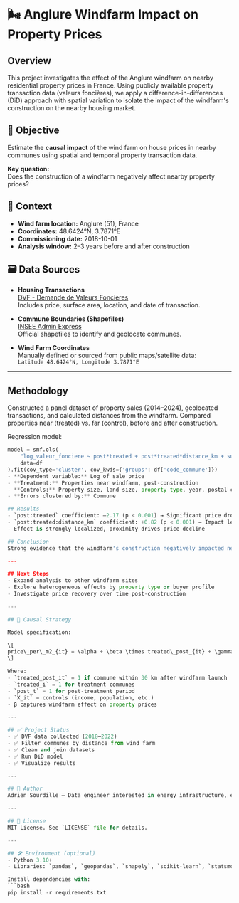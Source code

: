 # 🌬️ Anglure Windfarm Impact on Property Prices

## Overview
This project investigates the effect of the Anglure windfarm on nearby residential property prices in France. Using publicly available property transaction data (valeurs foncières), we apply a difference-in-differences (DiD) approach with spatial variation to isolate the impact of the windfarm's construction on the nearby housing market.

## 🎯 Objective
Estimate the **causal impact** of the wind farm on house prices in nearby communes using spatial and temporal property transaction data.

**Key question:**  
Does the construction of a windfarm negatively affect nearby property prices?

## 📍 Context
- **Wind farm location:** Anglure (51), France  
- **Coordinates:** 48.6424°N, 3.7871°E  
- **Commissioning date:** 2018-10-01  
- **Analysis window:** 2–3 years before and after construction

## 🗃️ Data Sources
- **Housing Transactions**  
  [DVF - Demande de Valeurs Foncières](https://www.data.gouv.fr/fr/datasets/demandes-de-valeurs-foncieres/)  
  Includes price, surface area, location, and date of transaction.

- **Commune Boundaries (Shapefiles)**  
  [INSEE Admin Express](https://www.insee.fr/fr/information/2114819)  
  Official shapefiles to identify and geolocate communes.

- **Wind Farm Coordinates**  
  Manually defined or sourced from public maps/satellite data:  
  `Latitude 48.6424°N, Longitude 3.7871°E`

---

## Methodology
Constructed a panel dataset of property sales (2014–2024), geolocated transactions, and calculated distances from the windfarm. Compared properties near (treated) vs. far (control), before and after construction.

Regression model:

```python
model = smf.ols(
    "log_valeur_fonciere ~ post*treated + post*treated*distance_km + surface_reelle_bati + surface_terrain + C(type_local) + C(year) + C(code_postal)",
    data=df
).fit(cov_type='cluster', cov_kwds={'groups': df['code_commune']})
- **Dependent variable:** Log of sale price  
- **Treatment:** Properties near windfarm, post-construction  
- **Controls:** Property size, land size, property type, year, postal code  
- **Errors clustered by:** Commune

## Results
- `post:treated` coefficient: –2.17 (p < 0.001) → Significant price drop post-construction near windfarm  
- `post:treated:distance_km` coefficient: +0.82 (p < 0.001) → Impact lessens with distance  
- Effect is strongly localized, proximity drives price decline

## Conclusion
Strong evidence that the windfarm's construction negatively impacted nearby property values, with the effect fading over distance—likely due to localized nuisances like noise and visual impact.

---

## Next Steps
- Expand analysis to other windfarm sites  
- Explore heterogeneous effects by property type or buyer profile  
- Investigate price recovery over time post-construction

---

## 🧪 Causal Strategy

Model specification:

\[
price\_per\_m2_{it} = \alpha + \beta \times treated\_post_{it} + \gamma \times treated_i + \delta \times post_t + X_{it} + \varepsilon_{it}
\]

Where:  
- `treated_post_it` = 1 if commune within 30 km after windfarm launch  
- `treated_i` = 1 for treatment communes  
- `post_t` = 1 for post-treatment period  
- `X_it` = controls (income, population, etc.)  
- β captures windfarm effect on property prices

---

## ✅ Project Status
- ✅ DVF data collected (2018–2022)  
- ✅ Filter communes by distance from wind farm  
- ✅ Clean and join datasets  
- ✅ Run DiD model  
- ✅ Visualize results

---

## 👤 Author
Adrien Sourdille — Data engineer interested in energy infrastructure, economics, and spatial analysis.

---

## 📜 License
MIT License. See `LICENSE` file for details.

---

## 🛠️ Environment (optional)
- Python 3.10+  
- Libraries: `pandas`, `geopandas`, `shapely`, `scikit-learn`, `statsmodels`, `matplotlib`, `seaborn`

Install dependencies with:  
```bash
pip install -r requirements.txt
